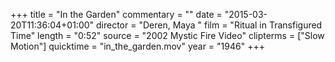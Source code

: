 +++
title = "In the Garden"
commentary = ""
date = "2015-03-20T11:36:04+01:00"
director = "Deren, Maya "
film = "Ritual in Transfigured Time"
length = "0:52"
source = "2002 Mystic Fire Video"
clipterms = ["Slow Motion"]
quicktime = "in_the_garden.mov"
year = "1946"
+++